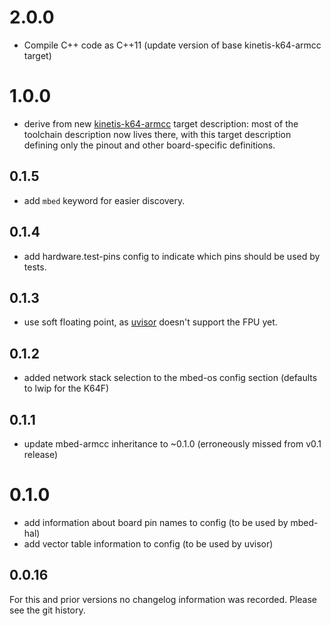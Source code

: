 # 2.0.0
 * Compile C++ code as C++11 (update version of base kinetis-k64-armcc target)

# 1.0.0
 * derive from new
   [kinetis-k64-armcc](https://github.com/ARMmbed/target-kinetis-k64-armcc) target
   description: most of the toolchain description now lives there, with this
   target description defining only the pinout and other board-specific
   definitions.

## 0.1.5
 * add `mbed` keyword for easier discovery.

## 0.1.4
 * add hardware.test-pins config to indicate which pins should be used by
   tests.

## 0.1.3
 * use soft floating point, as [uvisor](https://github.com/ARMmbed/uvisor)
   doesn't support the FPU yet.

## 0.1.2
 * added network stack selection to the mbed-os config section (defaults to
   lwip for the K64F)

## 0.1.1
 * update mbed-armcc inheritance to ~0.1.0 (erroneously missed from v0.1 release)
 
# 0.1.0
 * add information about board pin names to config (to be used by mbed-hal)
 * add vector table information to config (to be used by uvisor)

## 0.0.16
For this and prior versions no changelog information was recorded. Please see
the git history.
